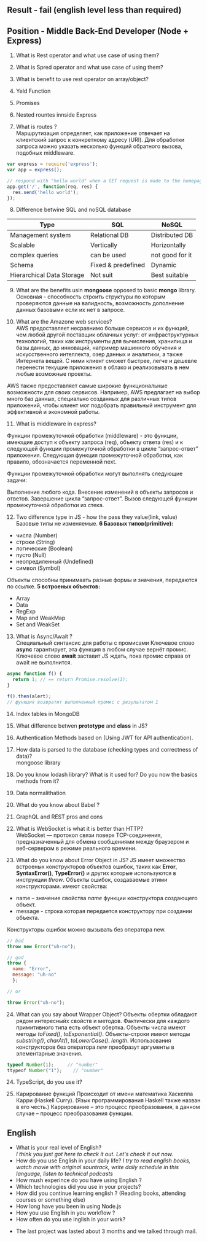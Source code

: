 ## Result - fail (english level less than required)

## Position - Middle Back-End Developer (Node + Express)

1. What is Rest operator and what use case of using them? 

2. What is Spred operator and what use case of using them? 

3. What is benefit to use rest operator on array/object?

4. Yeld Function 

5. Promises

6. Nested rountes innside Express

7. What is routes ?  
Маршрутизация определяет, как приложение отвечает на клиентский запрос к конкретному адресу (URI).
Для обработки запроса можно указать несколько функций обратного вызова, подобных middleware.
```js
var express = require('express');
var app = express();

// respond with "hello world" when a GET request is made to the homepage
app.get('/', function(req, res) {
  res.send('hello world');
});
```
8. Difference betwine SQL and noSQL database
  
| __Type__ | __SQL__ | __NoSQL__ |
|-------------|------------|------------|
| Management system         | Relational DB      | Distributed DB   |  
| Scalable                  | Vertically         | Horizontally     |  
| complex queries           | can be used        | not good for it  |  
| Schema                    | Fixed & predefined | Dynamic          |  
| Hierarchical Data Storage | Not suit           | Best suitable    |

9. What are the benefits usin __mongoose__ opposed to basic __mongo__ library.  
Основная - способность строить структуры по которым проверяются данные на валидность, возможность дополнение данных базовыми если их нет в запросе. 

10. What are the Amazone web services?  
AWS предоставляет несравнимо больше сервисов и их функций, чем любой другой поставщик облачных услуг: от инфраструктурных технологий, таких как инструменты для вычисления, хранилища и базы данных, до инноваций, например машинного обучения и искусственного интеллекта, озер данных и аналитики, а также Интернета вещей. С ними клиент сможет быстрее, легче и дешевле перенести текущие приложения в облако и реализовывать в нем любые возможные проекты.

AWS также предоставляет самые широкие функциональные возможности для своих сервисов. Например, AWS предлагает на выбор много баз данных, специально созданных для различных типов приложений, чтобы клиент мог подобрать правильный инструмент для эффективной и экономной работы.

11. What is middleware in express?  

Функции промежуточной обработки (middleware) - это функции, имеющие доступ к объекту запроса (req), объекту ответа (res) и к следующей функции промежуточной обработки в цикле “запрос-ответ” приложения. Следующая функция промежуточной обработки, как правило, обозначается переменной next.

Функции промежуточной обработки могут выполнять следующие задачи:

Выполнение любого кода.
Внесение изменений в объекты запросов и ответов.
Завершение цикла “запрос-ответ”.
Вызов следующей функции промежуточной обработки из стека.

12. Two difference type in JS - how the pass they value(link, value)  
Базовые типы не изменяемые.
**6 Базовых типов(primitive):**
- числа (Number)
- строки (String)
- логические (Boolean)
- пусто (Null)
- неопредиленный (Undefined)
- символ (Symbol)

Объекты способны принимаать разные формы и значения, передаются по ссылке.
**5 встроеных объектов:**  
- Array
- Data
- RegExp
- Map and WeakMap
- Set and WeakSet


13. What is Async/Await ?  
Специальный синтаксис для работы с промисами
Ключевое слово __async__ гарантирует, эта функция в любом случае вернёт промис.
Ключевое слово __await__ заставит JS ждать, пока промис справа от await не выполнится.  
```js
async function f() {
  return 1; // == return Promise.resolve(1);
}

f().then(alert);
// функция возвратит выполненный промис с результатом 1
```


14. Index tables in MongoDB

15. What difference betwen __prototype__ and __class__ in JS?

16. Authentication Methods based on (Using JWT for API authentication).

17. How data is parsed to the database (checking types and correctness of data)?  
mongoose library 

18. Do you know lodash library? What is it used for? Do you now the basics methods from it?

19. Data normalithation 

20. What do you know about Babel ?

21. GraphQL and REST pros and cons 

22. What is WebSocket is what it is better than HTTP?  
WebSocket — протокол связи поверх TCP-соединения, предназначенный для обмена сообщениями между браузером и веб-сервером в режиме реального времени.  

23. What do you know about Error Object in JS? 
JS имеет множество встроеных конструкторов объектов ошибок, таких как __Error__, __SyntaxError()__, __TypeError()__ и других которые используются в инструкции _throw_.
Объекты ошибок, создаваемые этими конструкторами. имеют свойства:
- name – значение свойства _name_ функции конструктора создающего объект. 
- message - строка которая передается конструктору при создании объекта.

Конструкторы ошибок можно вызывать без оператора new.
```js
// bad 
throw new Error("uh-no");

// god 
throw {
  name: "Error",
  message: "uh-no"
  };

// or 

throw Error("uh-no");
```

24. What can you say about Wrapper Object? 
Объекты обертки обладают рядом интересныйх свойств и методов. Фактически для каждого примитивного типа есть объект обертка. Объекты числа имеют методы _toFixed()_, _toExponential()_. Объекты-строки имеют методы _substring()_, _charAt()_, _toLowerCase()_. _length_.
Использования конструкторов без оператора _new_ преобразут аргументы в элементарные значения.
```js 
typeof Number(1);     // "number"
ttypeof Number("1");    // "number"
```

24. TypeScript, do you use it?  

25. Карирование функций 
Происходит от имени математика Хаскелла Карри (Haskell Curry). (Язык программирования Haskell также назван в его честь.) Каррирование – это процесс преобразования, в данном случае – процесс преобразования функции.

## English
- What is your real level of English?  
*I think you just got here to check it out. Let's check it out now.* 
- How do you use English in your daily life? 
*I try to read english books, watch movie with original sountrack, write daily schedule in this language, listen to technical podcasts*  
- How mush experince do you have using English ?  
- Which technologies did you use in your projects?  
- How did you continue learning english ? (Reading books, attending courses or something else)  
- How long have you been in using Node.js  
- How you use English in you workflow ?   
- How often do you use inglish in your work? 
* The last project was lasted about 3 months and we talked through mail. 


